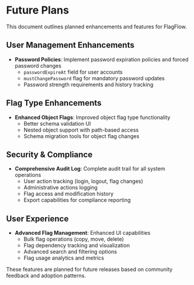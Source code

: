 # Future Plans

This document outlines planned enhancements and features for FlagFlow.

## User Management Enhancements

- **Password Policies**: Implement password expiration policies and forced password changes
  - `passwordExpireAt` field for user accounts
  - `mustChangePassword` flag for mandatory password updates
  - Password strength requirements and history tracking

## Flag Type Enhancements

- **Enhanced Object Flags**: Improved object flag type functionality
  - Better schema validation UI
  - Nested object support with path-based access
  - Schema migration tools for object flag changes

## Security & Compliance

- **Comprehensive Audit Log**: Complete audit trail for all system operations
  - User action tracking (login, logout, flag changes)
  - Administrative actions logging
  - Flag access and modification history
  - Export capabilities for compliance reporting

## User Experience

- **Advanced Flag Management**: Enhanced UI capabilities
  - Bulk flag operations (copy, move, delete)
  - Flag dependency tracking and visualization
  - Advanced search and filtering options
  - Flag usage analytics and metrics

These features are planned for future releases based on community feedback and adoption patterns.
